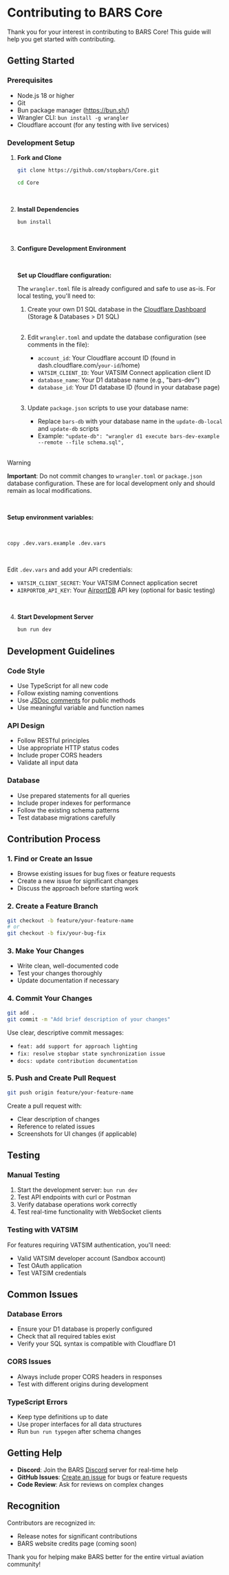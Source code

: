 # Contributing to BARS Core

Thank you for your interest in contributing to BARS Core! This guide will help you get started with contributing.

## Getting Started

### Prerequisites

- Node.js 18 or higher
- Git
- Bun package manager (https://bun.sh/)
- Wrangler CLI: `bun install -g wrangler`
- Cloudflare account (for any testing with live services)

### Development Setup

1. **Fork and Clone**

   ```bash
   git clone https://github.com/stopbars/Core.git

   cd Core
   ```

   <br>

2. **Install Dependencies**

   ```bash
   bun install
   ```

   <br>

3. **Configure Development Environment**

   <br>

   **Set up Cloudflare configuration:**

   The `wrangler.toml` file is already configured and safe to use as-is. For local testing, you'll need to:
   1. Create your own D1 SQL database in the [Cloudflare Dashboard](https://dash.cloudflare.com) (Storage & Databases > D1 SQL)

   <br>
	
   2. Edit `wrangler.toml` and update the database configuration (see comments in the file):  
	
      - `account_id`: Your Cloudflare account ID (found in dash.cloudflare.com/`your-id`/home)
      - `VATSIM_CLIENT_ID`: Your VATSIM Connect application client ID
      - `database_name`: Your D1 database name (e.g., "bars-dev")
      - `database_id`: Your D1 database ID (found in your database page)

   <br>
	
   3. Update `package.json` scripts to use your database name:  
	
      - Replace `bars-db` with your database name in the `update-db-local` and `update-db` scripts
      - Example: `"update-db": "wrangler d1 execute bars-dev-example --remote --file schema.sql",`

   <br>


> [!WARNING]
> **Important**: Do not commit changes to `wrangler.toml` or `package.json` database configuration. These are for local development only and should remain as local modifications.

   <br>

   **Setup environment variables:**

   <br>

   ```bash
   copy .dev.vars.example .dev.vars
   ```

   <br>

   Edit `.dev.vars` and add your API credentials:
   - `VATSIM_CLIENT_SECRET`: Your VATSIM Connect application secret
   - `AIRPORTDB_API_KEY`: Your [AirportDB](https://airportdb.io/) API key (optional for basic testing)


   <br>

4. **Start Development Server**
   ```bash
   bun run dev
   ```

## Development Guidelines

### Code Style

- Use TypeScript for all new code
- Follow existing naming conventions
- Use [JSDoc comments](https://jsdoc.app/about-getting-started) for public methods
- Use meaningful variable and function names

### API Design

- Follow RESTful principles
- Use appropriate HTTP status codes
- Include proper CORS headers
- Validate all input data

### Database

- Use prepared statements for all queries
- Include proper indexes for performance
- Follow the existing schema patterns
- Test database migrations carefully

## Contribution Process

### 1. Find or Create an Issue

- Browse existing issues for bug fixes or feature requests
- Create a new issue for significant changes
- Discuss the approach before starting work

### 2. Create a Feature Branch

```bash
git checkout -b feature/your-feature-name
# or
git checkout -b fix/your-bug-fix
```

### 3. Make Your Changes

- Write clean, well-documented code
- Test your changes thoroughly
- Update documentation if necessary

### 4. Commit Your Changes

```bash
git add .
git commit -m "Add brief description of your changes"
```

Use clear, descriptive commit messages:

- `feat: add support for approach lighting`
- `fix: resolve stopbar state synchronization issue`
- `docs: update contribution documentation`

### 5. Push and Create Pull Request

```bash
git push origin feature/your-feature-name
```

Create a pull request with:

- Clear description of changes
- Reference to related issues
- Screenshots for UI changes (if applicable)

## Testing

### Manual Testing

1. Start the development server: `bun run dev`
2. Test API endpoints with curl or Postman
3. Verify database operations work correctly
4. Test real-time functionality with WebSocket clients

### Testing with VATSIM

For features requiring VATSIM authentication, you'll need:

- Valid VATSIM developer account (Sandbox account)
- Test OAuth application
- Test VATSIM credentials

## Common Issues

### Database Errors

- Ensure your D1 database is properly configured
- Check that all required tables exist
- Verify your SQL syntax is compatible with Cloudflare D1

### CORS Issues

- Always include proper CORS headers in responses
- Test with different origins during development

### TypeScript Errors

- Keep type definitions up to date
- Use proper interfaces for all data structures
- Run `bun run typegen` after schema changes

## Getting Help

- **Discord**: Join the BARS [Discord](https://stopbars.com/discord) server for real-time help
- **GitHub Issues**: [Create an issue](https://github.com/stopbars/Core/issues/new) for bugs or feature requests
- **Code Review**: Ask for reviews on complex changes

## Recognition

Contributors are recognized in:

- Release notes for significant contributions
- BARS website credits page (coming soon)

Thank you for helping make BARS better for the entire virtual aviation community!